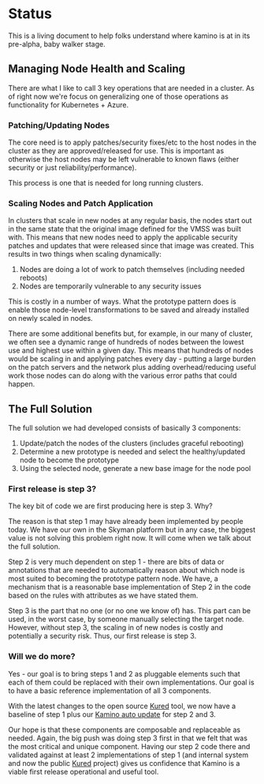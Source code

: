 # Status

This is a living document to help folks understand where kamino is at in its pre-alpha, baby walker stage.

## Managing Node Health and Scaling

There are what I like to call 3 key operations that are needed in a cluster. As of right now we're focus on generalizing one of those operations as functionality for Kubernetes + Azure.

### Patching/Updating Nodes
The core need is to apply patches/security fixes/etc to the host nodes in the
cluster as they are approved/released for use.  This is important as otherwise
the host nodes may be left vulnerable to known flaws (either security or just
reliability/performance).

This process is one that is needed for long running clusters.

### Scaling Nodes and Patch Application

In clusters that scale in new nodes at any regular basis, the nodes start out
in the same state that the original image defined for the VMSS was built with.
This means that new nodes need to apply the applicable security patches and
updates that were released since that image was created.  This results in
two things when scaling dynamically:

1) Nodes are doing a lot of work to patch themselves (including needed reboots)
2) Nodes are temporarily vulnerable to any security issues

This is costly in a number of ways.  What the prototype pattern does is enable
those node-level transformations to be saved and already installed on newly
scaled in nodes.

There are some additional benefits but, for example, in our many of cluster,
we often see a dynamic range of hundreds of nodes between the lowest use and
highest use within a given day.  This means that hundreds of nodes would be
scaling in and applying patches every day - putting a large burden on the
patch servers and the network plus adding overhead/reducing useful work those
nodes can do along with the various error paths that could happen.

## The Full Solution

The full solution we had developed consists of basically 3 components:

1) Update/patch the nodes of the clusters (includes graceful rebooting)
2) Determine a new prototype is needed and select the healthy/updated node to become the prototype
3) Using the selected node, generate a new base image for the node pool

### First release is step 3?

The key bit of code we are first producing here is step 3.  Why?

The reason is that step 1 may have already been implemented by people today.
We have our own in the Skyman platform but in any case, the biggest value
is not solving this problem right now.  It will come when we talk about
the full solution.

Step 2 is very much dependent on step 1 - there are bits of data or annotations
that are needed to automatically reason about which node is most suited to
becoming the prototype pattern node.  We have, a mechanism that is a
reasonable base implementation of Step 2 in the code based on the rules
with attributes as we have stated them.

Step 3 is the part that no one (or no one we know of) has.  This part can
be used, in the worst case, by someone manually selecting the target node.
However, without step 3, the scaling in of new nodes is costly and potentially
a security risk.  Thus, our first release is step 3.

### Will we do more?

Yes - our goal is to bring steps 1 and 2 as pluggable elements such that
each of them could be replaced with their own implementations.  Our goal
is to have a basic reference implementation of all 3 components.

With the latest changes to the open source [Kured](https://github.com/weaveworks/kured)
tool, we now have a baseline of step 1 plus our [Kamino auto update](../helm/vmss-prototype/auto-update.md) for
step 2 and 3.

Our hope is that these components are composable and replaceable as needed.
Again, the big push was doing step 3 first in that we felt that was the
most critical and unique component.  Having our step 2 code there and validated
against at least 2 implementations of step 1 (and internal system and now
the public [Kured](https://github.com/weaveworks/kured) project) gives us
confidence that Kamino is a viable first release operational and useful tool.
